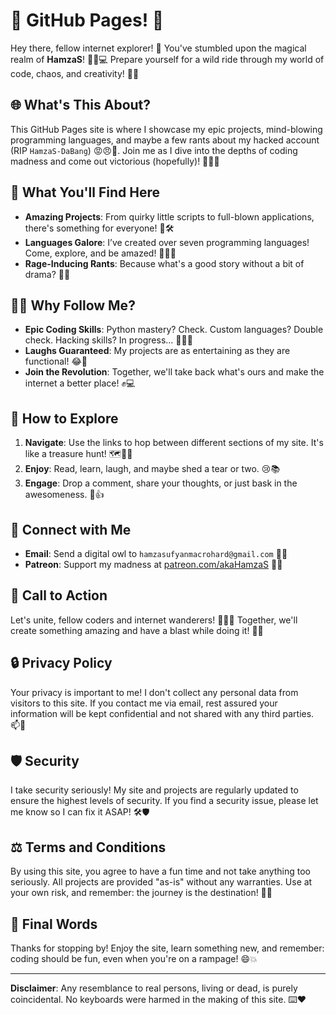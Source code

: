 # 🌟 GitHub Pages! 🌟

Hey there, fellow internet explorer! 🚀 You've stumbled upon the magical realm of **HamzaS**! 🧙‍♂️💻 Prepare yourself for a wild ride through my world of code, chaos, and creativity! 🎢✨

## 🌐 What's This About?

This GitHub Pages site is where I showcase my epic projects, mind-blowing programming languages, and maybe a few rants about my hacked account (RIP `HamzaS-DaBang`) 😡😠🤬. Join me as I dive into the depths of coding madness and come out victorious (hopefully)! 💪🦸‍♂️

## 🤩 What You'll Find Here

- **Amazing Projects**: From quirky little scripts to full-blown applications, there's something for everyone! 🎨🛠️
- **Languages Galore**: I’ve created over seven programming languages! Come, explore, and be amazed! 🧑‍💻🌈
- **Rage-Inducing Rants**: Because what's a good story without a bit of drama? 📜🔥

## 🕵️‍♂️ Why Follow Me?

- **Epic Coding Skills**: Python mastery? Check. Custom languages? Double check. Hacking skills? In progress... 🐍👨‍💻
- **Laughs Guaranteed**: My projects are as entertaining as they are functional! 😂🔧
- **Join the Revolution**: Together, we'll take back what's ours and make the internet a better place! ✊💻

## 🔧 How to Explore

1. **Navigate**: Use the links to hop between different sections of my site. It's like a treasure hunt! 🗺️🏴‍☠️
2. **Enjoy**: Read, learn, laugh, and maybe shed a tear or two. 😢📚
3. **Engage**: Drop a comment, share your thoughts, or just bask in the awesomeness. 💬👍

## 💬 Connect with Me

- **Email**: Send a digital owl to `hamzasufyanmacrohard@gmail.com` 📧🦉
- **Patreon**: Support my madness at [patreon.com/akaHamzaS](https://www.patreon.com/akaHamzaS) 💸✨

## 📢 Call to Action

Let's unite, fellow coders and internet wanderers! 🧑‍🤝‍🧑 Together, we'll create something amazing and have a blast while doing it! 🌟🚀

## 🔒 Privacy Policy

Your privacy is important to me! I don't collect any personal data from visitors to this site. If you contact me via email, rest assured your information will be kept confidential and not shared with any third parties. 📫🔐

## 🛡️ Security

I take security seriously! My site and projects are regularly updated to ensure the highest levels of security. If you find a security issue, please let me know so I can fix it ASAP! 🛠️🛡️

## ⚖️ Terms and Conditions

By using this site, you agree to have a fun time and not take anything too seriously. All projects are provided "as-is" without any warranties. Use at your own risk, and remember: the journey is the destination! 🌟🎢

## 🎉 Final Words

Thanks for stopping by! Enjoy the site, learn something new, and remember: coding should be fun, even when you're on a rampage! 😄💥

---

**Disclaimer**: Any resemblance to real persons, living or dead, is purely coincidental. No keyboards were harmed in the making of this site. ⌨️❤️
